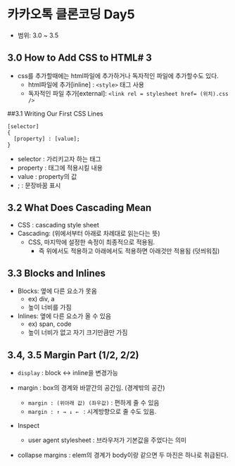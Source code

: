 # 카카오톡 클론코딩 Day5
+ 범위: 3.0 ~ 3.5

## 3.0 How to Add CSS to HTML# 3
+ css를 추가할때에는 html파일에 추가하거나 독자적인 파일에 추가할수도 있다.
  + html파일에 추가[inline] : `<style>` 태그 사용
  + 독자적인 파일 추가[external]: `<link rel = stylesheet href= (위치).css />`

##3.1 Writing Our First CSS Lines
```
[selector]
{
  [property] : [value];
}

```
+ selector : 가리키고자 하는 태그
+ property : 태그에 적용시킬 내용
+ value : property의 값
+ ; : 문장바꿈 표시

## 3.2 What Does Cascading Mean
+ CSS : cascading style sheet
+ Cascading: (위에서부터 아래로 차례대로 읽는다는 뜻)
  + CSS, 마지막에 설정한 속정이 최종적으로 적용됨.
    + 즉 위에서도 적용하고 아래에서도 적용하면 아래것만 적용됨 (덧씌워짐)

## 3.3 Blocks and Inlines

+ Blocks: 옆에 다른 요소가 못옴
  + ex) div, a
  + 높이 너비를 가짐
+ Inlines: 옆에 다른 요소가 올 수 있음
  + ex) span, code
  + 높이 너비가 없고 자기 크기만큼만 가짐

## 3.4, 3.5 Margin Part (1/2, 2/2)
+ `display` : block <-> inline을 변경가능
+ margin : box의 경계와 바깥간의 공간임. (경계밖의 공간)
    + `margin : (위아래 값) (좌우값)` : 편하게 줄 수 있음
    + `margin : ↑ → ↓ ← ` : 시계방향으로 줄 수도 있음.
+ Inspect
  + user agent stylesheet : 브라우저가 기본값을 주었다는 의미

+ collapse margins : elem의 경계가 body이랑 같으면 두 마진은 하나로 취급된다.
